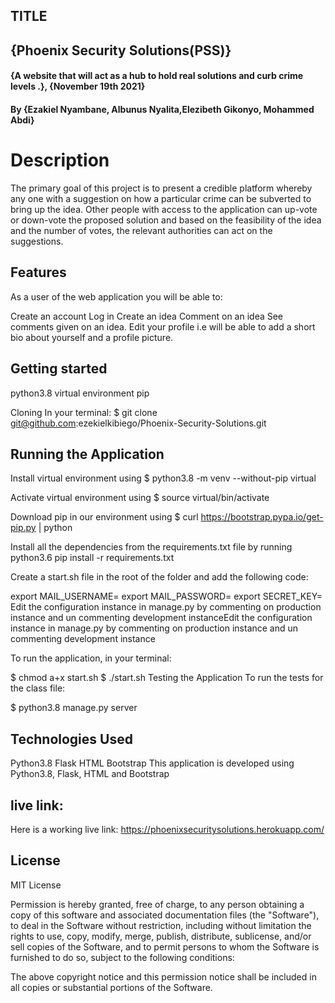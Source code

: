 ## TITLE
## {Phoenix Security Solutions(PSS)}
#### {A website that will act as a hub to hold real solutions and curb crime levels .}, {November 19th 2021}
#### By **{Ezakiel Nyambane, Albunus Nyalita,Elezibeth Gikonyo, Mohammed Abdi}**


# Description
The primary goal of this project is to present a credible platform whereby any one with a suggestion on how a particular crime can be subverted to bring up the idea. Other people with access to the application can up-vote or down-vote the proposed solution and based on the feasibility of the idea and the number of votes, the relevant authorities can act on the suggestions.

## Features
As a user of the web application you will be able to:

Create an account
Log in
Create an idea
Comment on an idea
See comments given on an idea.
Edit your profile i.e will be able to add a short bio about yourself and a profile picture.

## Getting started
python3.8
virtual environment
pip

Cloning
In your terminal:
$ git clone git@github.com:ezekielkibiego/Phoenix-Security-Solutions.git

## Running the Application
Install virtual environment using $ python3.8 -m venv --without-pip virtual

Activate virtual environment using $ source virtual/bin/activate

Download pip in our environment using $ curl https://bootstrap.pypa.io/get-pip.py | python

Install all the dependencies from the requirements.txt file by running python3.6 pip install -r requirements.txt

Create a start.sh file in the root of the folder and add the following code:

 export MAIL_USERNAME=<your-email-address>
 export MAIL_PASSWORD=<your-email-password>
 export SECRET_KEY=<your-secret-key>
 Edit the configuration instance in manage.py by commenting on production instance and un commenting development instanceEdit the configuration instance in manage.py by commenting on production instance and un commenting development instance

 To run the application, in your terminal:

  $ chmod a+x start.sh
  $ ./start.sh
Testing the Application
To run the tests for the class file:

  $ python3.8 manage.py server

  ## Technologies Used
  Python3.8
  Flask
  HTML
  Bootstrap
This application is developed using Python3.8, Flask, HTML and Bootstrap

## live link:
Here is a working live link: https://phoenixsecuritysolutions.herokuapp.com/

## License
MIT License



Permission is hereby granted, free of charge, to any person obtaining a copy of this software and associated documentation files (the "Software"), to deal in the Software without restriction, including without limitation the rights to use, copy, modify, merge, publish, distribute, sublicense, and/or sell copies of the Software, and to permit persons to whom the Software is furnished to do so, subject to the following conditions:

The above copyright notice and this permission notice shall be included in all copies or substantial portions of the Software.

